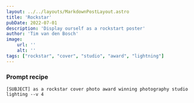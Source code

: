 ```yaml
---
layout: ../../layouts/MarkdownPostLayout.astro
title: 'Rockstar'
pubDate: 2022-07-01
description: 'Display ourself as a rockstart poster'
author: 'Tim van den Bosch'
image:
    url: ''
    alt: ''
tags: ["rockstar", "cover", "studio", "award", "lightning"]
---
```


<!-- ## Input custom subject
<input name="subject"> -->

### Prompt recipe
```
[SUBJECT] as a rockstar cover photo award winning photography studio lighting --v 4
```